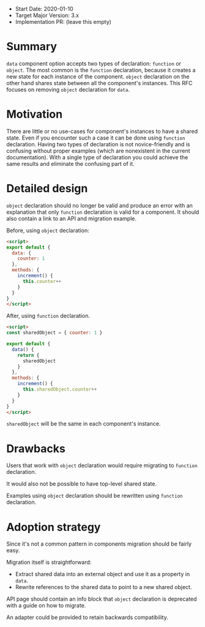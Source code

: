 - Start Date: 2020-01-10
- Target Major Version: 3.x
- Implementation PR: (leave this empty)

# Summary

`data` component option accepts two types of declaration: `function` or `object`. The most common is the `function` declaration, because it creates a new state for each instance of the component. `object` declaration on the other hand shares state between all the component's instances. This RFC focuses on removing `object` declaration for `data`.

# Motivation

There are little or no use-cases for component's instances to have a shared state. Even if you encounter such a case it can be done using `function` declaration.
Having two types of declaration is not novice-friendly and is confusing without proper examples (which are nonexistent in the current documentation).
With a single type of declaration you could achieve the same results and eliminate the confusing part of it.

# Detailed design

`object` declaration should no longer be valid and produce an error with an explanation that only `function` declaration is valid for a component. It should also contain a link to an API and migration example.

Before, using `object` declaration:

```html
<script>
export default {
  data: {
    counter: 1
  },
  methods: {
    increment() {
      this.counter++
    }
  }
}
</script>
```

After, using `function` declaration.

```html
<script>
const sharedObject = { counter: 1 }

export default {
  data() {
    return {
      sharedObject
    }
  },
  methods: {
    increment() {
      this.sharedObject.counter++
    }
  }
}
</script>
```

`sharedObject` will be the same in each component's instance.

# Drawbacks

Users that work with `object` declaration would require migrating to `function` declaration.

It would also not be possible to have top-level shared state.

Examples using `object` declaration should be rewritten using `function` declaration.

# Adoption strategy

Since it's not a common pattern in components migration should be fairly easy.

Migration itself is straightforward:

* Extract shared data into an external object and use it as a property in `data`.
* Rewrite references to the shared data to point to a new shared object.

API page should contain an info block that `object` declaration is deprecated with a guide on how to migrate.

An adapter could be provided to retain backwards compatibility.

